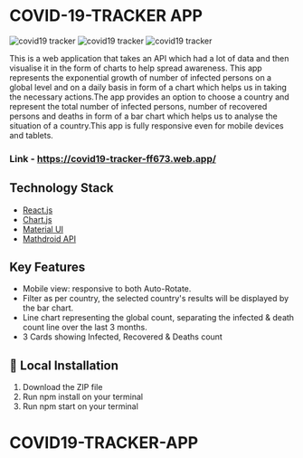 # COVID-19-TRACKER APP

![covid19 tracker](https://raw.githubusercontent.com/Maximizer03/COVID19-TRACKER-APP/master/src/images/Screenshot%202021-07-09%20at%2010.42.27%20PM.png)
![covid19 tracker](https://raw.githubusercontent.com/Maximizer03/COVID19-TRACKER-APP/master/src/images/Screenshot%202021-07-09%20at%2010.42.41%20PM.png)
![covid19 tracker](https://raw.githubusercontent.com/Maximizer03/COVID19-TRACKER-APP/master/src/images/Screenshot%202021-07-09%20at%2010.42.53%20PM.png)


This is a  web application that takes an API which had a lot of data and then visualise it in the form of charts to help spread awareness. This app  represents the exponential growth of number of infected persons  on a global level and  on a daily basis  in form of a chart  which helps us in taking the  necessary actions.The app provides an  option to choose a country and represent the  total number of infected persons, number of recovered persons and deaths in form of a bar chart which helps us to analyse  the  situation of a country.This app is fully responsive even for mobile devices and tablets.

### Link - https://covid19-tracker-ff673.web.app/

## Technology Stack

- [React.js](https://reactjs.org/)
- [Chart.js](https://www.chartjs.org/)
- [Material UI](https://material-ui.com/)
- [Mathdroid API](https://covid19.mathdro.id/api)


## Key Features

- Mobile view: responsive to both Auto-Rotate.
- Filter as per country, the selected country's results will be displayed by the 
  bar chart.
- Line chart representing the global count, separating the infected & death count
  line over the last 3 months.
-  3 Cards showing Infected, Recovered & Deaths count

## 🏃‍ Local Installation

1. Download the ZIP file
2. Run npm install on your terminal
3. Run npm start on your terminal

# COVID19-TRACKER-APP
